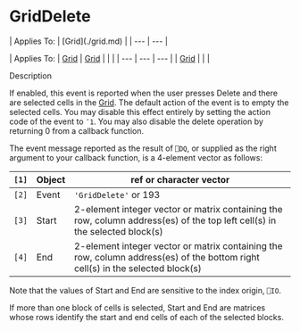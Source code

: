 




<h1 class="heading"><span class="name">GridDelete</span></h1>
| Applies To: | [Grid](./grid.md) |
| --- | ---  |

| Applies To: | [Grid](./grid.md) | [Grid](./grid.md) |  |  |
| --- | --- | ---  |
| [Grid](./grid.md) |  |  |


Description


If enabled, this event is reported when the user presses Delete and there are selected cells in the [Grid](./grid.md). The default action of the event is to empty the selected cells. You may disable this effect entirely by setting the action code of the event to `¯1`. You may also disable the delete operation by returning 0 from a callback function.


The event message reported as the result of `⎕DQ`, or supplied as the right argument to your callback function, is a 4-element vector as follows:

| `[1]` | Object | ref or character vector |
| --- | --- | ---  |
| `[2]` | Event | `'GridDelete'` or 193 |
| `[3]` | Start | 2-element integer vector or matrix containing the row, column address(es) of the top left cell(s) in the selected block(s) |
| `[4]` | End | 2-element integer vector or matrix containing the row, column address(es) of the bottom right cell(s) in the selected block(s) |


Note that the values of Start and End are sensitive to the index origin, `⎕IO`.


If more than one block of cells is selected, Start and End are matrices whose rows identify the start and end cells of each of the selected blocks.



